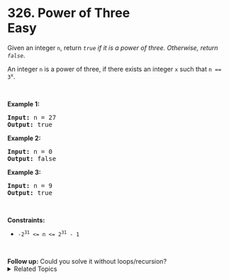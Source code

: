 
# 326. Power of Three<br> Easy

<p>Given an integer <code>n</code>, return <em><code>true</code> if it is a power of three. Otherwise, return <code>false</code></em>.</p>

<p>An integer <code>n</code> is a power of three, if there exists an integer <code>x</code> such that <code>n == 3<sup>x</sup></code>.</p>

<p>&nbsp;</p>
<p><strong>Example 1:</strong></p>

<pre>
<strong>Input:</strong> n = 27
<strong>Output:</strong> true
</pre>

<p><strong>Example 2:</strong></p>

<pre>
<strong>Input:</strong> n = 0
<strong>Output:</strong> false
</pre>

<p><strong>Example 3:</strong></p>

<pre>
<strong>Input:</strong> n = 9
<strong>Output:</strong> true
</pre>

<p>&nbsp;</p>
<p><strong>Constraints:</strong></p>

<ul>
	<li><code>-2<sup>31</sup> &lt;= n &lt;= 2<sup>31</sup> - 1</code></li>
</ul>

<p>&nbsp;</p>
<strong>Follow up:</strong> Could you solve it without loops/recursion?

<details>

<summary> Related Topics </summary>

-	`Math`
-	`Recursion`

</details>


